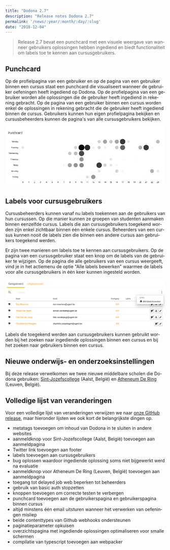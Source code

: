 ```yaml
---
title: "Dodona 2.7"
description: "Release notes Dodona 2.7"
permalink: '/news/:year/:month/:day/:slug'
date: "2018-12-04"
---
```


<NewsHeader :title="$frontmatter.title" :date="$frontmatter.date" lang="nl" />

> Release 2.7 bevat een punchcard met een visuele weergave van wanneer gebruikers oplossingen hebben ingediend en biedt functionaliteit om labels toe te kennen aan cursusgebruikers.

## Punchcard

Op de profielpagina van een gebruiker en op de pagina van een gebruiker binnen een cursus staat een punchcard die visualiseert wanneer de gebruiker oefeningen heeft ingediend op Dodona. Op de profielpagina van een gebruiker worden alle oplossingen die de gebruiker heeft ingediend in rekening gebracht. Op de pagina van een gebruiker binnen een cursus worden enkel de oplossingen in rekening gebracht die de gebruiker heeft ingediend binnen de cursus. Gebruikers kunnen hun eigen profielpagina bekijken en cursusbeheerders kunnen de pagina's van alle cursusgebruikers bekijken.

![punchcard](./punchcard.png)

## Labels voor cursusgebruikers

Cursusbeheerders kunnen vanaf nu labels toekennen aan de gebruikers van hun cursussen. Op die manier kunnen ze groepen van studenten aanmaken binnen eenzelfde cursus. Labels die aan cursusgebruikers toegekend worden zijn enkel zichtbaar binnen één enkele cursus. Beheerders van een cursus kunnen nooit de labels zien die binnen een andere cursus aan gebruikers toegekend werden.  

Er zijn twee manieren om labels toe te kennen aan cursusgebruikers. Op de pagina van een cursusgebruiker staat een knop om de labels van de gebruiker te wijzigen. Op de pagina die alle gebruikers van een cursus weergeeft, vind je in het actiemenu de optie "Alle labels bewerken" waarmee de labels voor alle cursusgebruikers in één keer kunnen ingesteld worden.  

![labels](./labels-nl.png)

Labels die toegekend werden aan cursusgebruikers kunnen gebruikt worden bij het zoeken naar ingediende oplossingen binnen een cursus en bij het zoeken naar gebruikers binnen een cursus.  

## Nieuwe onderwijs- en onderzoeksinstellingen

Bij deze release verwelkomen we twee nieuwe middelbare scholen die Dodona gebruiken: [Sint-Jozefscollege](http://sjcaalst.be/) (Aalst, België) en [Atheneum De Ring](https://deringleuven.be/) (Leuven, België).  

## Volledige lijst van veranderingen

Voor een volledige lijst van veranderingen verwijzen we naar [onze GitHub release](https://github.com/dodona-edu/dodona/releases/tag/2.7), maar hieronder lijsten we ook kort de belangrijkste dingen op.

*   metatags toevoegen om inhoud van Dodona in te sluiten in andere websites
*   aanmeldknop voor Sint-Jozefscollege (Aalst, België) toevoegen aan aanmeldpagina
*   Twitter link toevoegen aan footer
*   labels toevoegen aan cursusgebruikers
*   bug oplossen waardoor ingediende oplossing soms niet bijgewerkt werd na evaluatie
*   aanmeldknop voor Atheneum De Ring (Leuven, België) toevoegen aan aanmeldpagina
*   toegang tot delayed job web beperken tot beheerders
*   gebruik van basic auth stopzetten
*   knoppen toevoegen om correcte testen te verbergen
*   punchcard toevoegen aan de gebruikerspagina en gebruikerspagina binnen cursus
*   altijd minstens één email uitsturen wanneer het verwerken van oefeningen misliep
*   beide contenttypes van Github webhooks ondersteunen
*   paginatieparameter opkuisen
*   overzichtspagina met ingediende oplossingen optimaliseren voor smalle schermen
*   compilatie van typescript toevoegen aan webpacker
